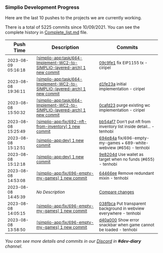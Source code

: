 
### Simplio Development Progress

Here are the last 10 pushes to the projects we are currently working.

There is a total of 5225 commits since 10/09/2021. You can see the complete history in
 [Complete_list.md](Complete_list.md) file.

| Push Time | Description | Commits |
| --- | --- | --- |
| <sub>2023-08-09 05:16:18</sub> | <sub>[[simplio-app:task/664-Implement-WC2-to-SIMPLIO-layered-arch] 1 new commit](https://github.com/SimplioOfficial/simplio-app/commit/09c9fe1185806f12a6075be20435695aa1074348)</sub> | <sub>[09c9fe1](https://github.com/SimplioOfficial/simplio-app/commit/09c9fe1185806f12a6075be20435695aa1074348) fix EIP1155 tx - ciripel</sub> |
| <sub>2023-08-08 19:36:11</sub> | <sub>[[simplio-app:task/664-Implement-WC2-to-SIMPLIO-layered-arch] 1 new commit](https://github.com/SimplioOfficial/simplio-app/commit/d1fe23a35d1ffb9c4a4c203c49a8561af0600fbf)</sub> | <sub>[d1fe23a](https://github.com/SimplioOfficial/simplio-app/commit/d1fe23a35d1ffb9c4a4c203c49a8561af0600fbf) initial implementation - ciripel</sub> |
| <sub>2023-08-08 15:50:32</sub> | <sub>[[simplio-app:task/664-Implement-WC2-to-SIMPLIO-layered-arch] 1 new commit](https://github.com/SimplioOfficial/simplio-app/commit/0cafd230889c055791e8172a33a6b6f6b2bca67b)</sub> | <sub>[0cafd23](https://github.com/SimplioOfficial/simplio-app/commit/0cafd230889c055791e8172a33a6b6f6b2bca67b) purge existing wc implementation - ciripel</sub> |
| <sub>2023-08-08 15:25:49</sub> | <sub>[[simplio-app:fix/692-nft-from-inventory] 1 new commit](https://github.com/SimplioOfficial/simplio-app/commit/bb54af79a7674f271363a23c96e52937d768ea05)</sub> | <sub>[bb54af7](https://github.com/SimplioOfficial/simplio-app/commit/bb54af79a7674f271363a23c96e52937d768ea05) Don't put nft from inventory list inside detail... - tenhobi</sub> |
| <sub>2023-08-08 15:12:51</sub> | <sub>[[simplio-app:dev] 1 new commit](https://github.com/SimplioOfficial/simplio-app/commit/694e84a4e578bb43132225fd2fff9faceee94c45)</sub> | <sub>[694e84a](https://github.com/SimplioOfficial/simplio-app/commit/694e84a4e578bb43132225fd2fff9faceee94c45) fix/696-empty-my-games + 689-white-webview (#656) - tenhobi</sub> |
| <sub>2023-08-08 15:12:18</sub> | <sub>[[simplio-app:dev] 1 new commit](https://github.com/SimplioOfficial/simplio-app/commit/9e8204dd004fffdac123f8f22624c127010114b9)</sub> | <sub>[9e8204d](https://github.com/SimplioOfficial/simplio-app/commit/9e8204dd004fffdac123f8f22624c127010114b9) Use wallet as target when no funds (#655) - tenhobi</sub> |
| <sub>2023-08-08 14:53:08</sub> | <sub>[[simplio-app:fix/696-empty-my-games] 1 new commit](https://github.com/SimplioOfficial/simplio-app/commit/64466ee8b2871f3ffb0f31e730025afc37602875)</sub> | <sub>[64466ee](https://github.com/SimplioOfficial/simplio-app/commit/64466ee8b2871f3ffb0f31e730025afc37602875) Remove redundant mixin - tenhobi</sub> |
| <sub>2023-08-08 14:45:39</sub> | <sub>_No Description_</sub> | <sub>[Compare changes](https://github.com/SimplioOfficial/simplio-app/compare/038fbcad9186...678640454fc7)</sub> |
| <sub>2023-08-08 14:05:15</sub> | <sub>[[simplio-app:fix/696-empty-my-games] 1 new commit](https://github.com/SimplioOfficial/simplio-app/commit/038fbcad918608e0ead4454211e8a3da6d01316c)</sub> | <sub>[038fbca](https://github.com/SimplioOfficial/simplio-app/commit/038fbcad918608e0ead4454211e8a3da6d01316c) Put transparent background in webview everywhere - tenhobi</sub> |
| <sub>2023-08-08 13:58:50</sub> | <sub>[[simplio-app:fix/696-empty-my-games] 1 new commit](https://github.com/SimplioOfficial/simplio-app/commit/d40a00094bfa46a5359c69e17f153be898b7ec5c)</sub> | <sub>[d40a000](https://github.com/SimplioOfficial/simplio-app/commit/d40a00094bfa46a5359c69e17f153be898b7ec5c) Show error snackbar when game cannot be loaded - tenhobi</sub> |

_You can see more details and commits in our [Discord](https://discord.gg/aKhjuwZmdP) in **#dev-diary** channel._

